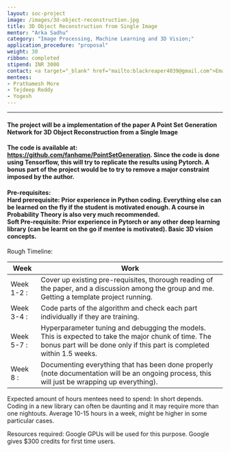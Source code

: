 ```yaml
---
layout: soc-project
image: /images/3d-object-reconstruction.jpg
title: 3D Object Reconstruction from Single Image
mentor: "Arka Sadhu"
category: "Image Processing, Machine Learning and 3D Vision;"
application_procedure: "proposal"
weight: 30
ribbon: completed
stipend: INR 3000
contact: <a target="_blank" href="mailto:blackreaper4039@gmail.com">Email ID</a> - blackreaper4039@gmail.com
mentees:
- Prathamesh More
- Tejdeep Reddy
- Yogesh
---
```


---

#### The project will be a implementation of the paper A Point Set Generation Network for 3D Object Reconstruction from a Single Image

<!--break-->

#### The code is available at: <a href="https://github.com/fanhqme/PointSetGeneration"> https://github.com/fanhqme/PointSetGeneration</a>. Since the code is done using Tensorflow, this will try to replicate the results using Pytorch. A bonus part of the project would be to try to remove a major constraint imposed by the author.

<!--break-->

#### Pre-requisites:<br>Hard prerequisite: Prior experience in Python coding. Everything else can be learned on the fly if the student is motivated enough. A course in Probability Theory is also very much recommended.<br>Soft Pre-requisite: Prior experience in Pytorch or any other deep learning library (can be learnt on the go if mentee is motivated). Basic 3D vision concepts.

<!--break-->

Rough Timeline:

<!--break-->

Week | Work
--- | ---
Week 1-2 :    |Cover up existing pre-requisites, thorough reading of the paper, and a discussion among the group and me. Getting a template project running.
Week 3-4 :    |Code parts of the algorithm and check each part individually if they are training. 
Week 5-7 :    |Hyperparameter tuning and debugging the models. This is expected to take the major chunk of time. The bonus part will be done only if this part is completed within 1.5 weeks.
Week 8 :      |Documenting everything that has been done properly (note documentation will be an ongoing process, this will just be wrapping up everything).

<!--break-->

Expected amount of hours mentees need to spend: In short depends. Coding in a new library can often be daunting and it may require more than one nightouts. Average 10-15 hours in a week, might be higher in some particular cases.

<!--break-->

Resources required: Google GPUs will be used for this purpose. Google gives $300 credits for first time users.
